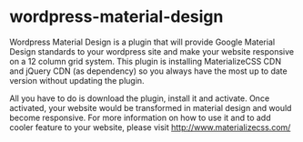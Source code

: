 # wordpress-material-design

Wordpress Material Design is a plugin that will provide Google Material Design standards to your wordpress site and make your website responsive on a 12 column grid system. This plugin is installing MaterializeCSS CDN and jQuery CDN (as dependency) so you always have the most up to date version without updating the plugin.

All you have to do is download the plugin, install it and activate. Once activated, your website would be transformed in material design and would become responsive.  For more information on how to use it and to add cooler feature to your website, please visit http://www.materializecss.com/



